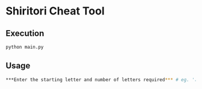 # Shiritori Cheat Tool

## Execution

```bash
python main.py
```

## Usage

```bash
***Enter the starting letter and number of letters required*** # eg. 'あ８' -> The letter followed by the length of the word
```
